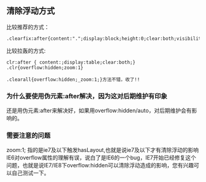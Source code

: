 ## 清除浮动方式
比较推荐的方式：  
```
.clearfix:after{content:".";display:block;height:0;clear:both;visibility:hidden}
```


比较拉轰的方式:  
```
clr:after { content:;display:table;clear:both;}
.clr{overflow:hidden;zoom:1}
```

```
.clearall{overflow:hidden;_zoom:1;}方法不错，收了!!
```

### 为什么要使用伪元素:after解决，因为这对后期维护有印象
还是用伪元素:after来解决好，如果用overflow:hidden/auto，对后期维护会有影响的。

### 需要注意的问题 
zoom:1; 指的是ie7及以下触发hasLayout,也就是说ie7及以下才有清除浮动的影响      
IE6对overflow属性的理解有误，说白了是IE6的一个bug，IE7开始已经修复这个问题，也就是说IE7/IE8下overflow:hidden可以清除浮动造成的影响，您有兴趣可以自己测试一下。    
